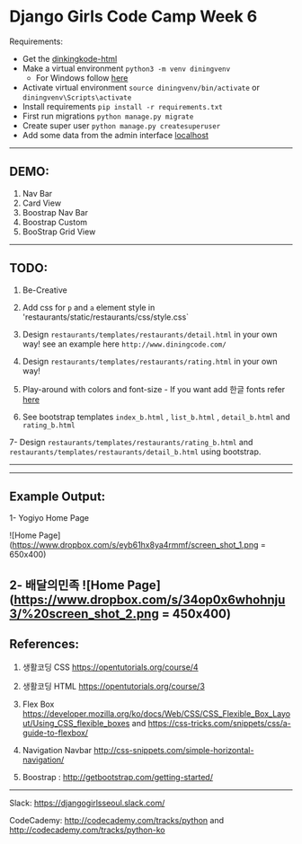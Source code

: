 # Django Girls Code Camp Week 6

Requirements:

- Get the [dinkingkode-html](https://github.com/djangogirlscodecamp/diningkode/archive/html-css.zip)
- Make a virtual environment `python3 -m venv diningvenv`
	 - For Windows follow [here](http://tutorial.djangogirls.org/ko/django_installation/index.html)
- Activate virtual environment `source diningvenv/bin/activate` or `diningvenv\Scripts\activate`
- Install requirements `pip install -r requirements.txt`
-  First run migrations `python manage.py migrate` 
- Create super user `python manage.py createsuperuser` 
- Add some data from the admin interface [localhost](http://127.0.0.1:8000)

---

DEMO:
---

1. Nav Bar 
2. Card View 
3. Boostrap Nav Bar 
4. Boostrap Custom
5. BooStrap Grid View


---

TODO:
---

1. Be-Creative 

2. Add css for `p` and `a` element style in 'restaurants/static/restaurants/css/style.css`

3. Design `restaurants/templates/restaurants/detail.html` in your own way!
	see an example here `http://www.diningcode.com/`

4. Design `restaurants/templates/restaurants/rating.html` in your own way!

5. Play-around with colors and font-size - If you want add 한글 fonts refer [here](https://www.google.com/fonts/earlyaccess) 

6. See bootstrap templates `index_b.html` , `list_b.html` , `detail_b.html`  and `rating_b.html` 

7- Design `restaurants/templates/restaurants/rating_b.html` and `restaurants/templates/restaurants/detail_b.html` using bootstrap.

---


---

Example Output:
---

1- Yogiyo Home Page

![Home Page](https://www.dropbox.com/s/eyb61hx8ya4rmmf/screen_shot_1.png = 650x400)

2- 배달의민족 
![Home Page](https://www.dropbox.com/s/34op0x6whohnju3/%20screen_shot_2.png = 450x400)
---

References:
---

1. 생활코딩 CSS https://opentutorials.org/course/4

2. 생활코딩 HTML https://opentutorials.org/course/3

3. Flex Box https://developer.mozilla.org/ko/docs/Web/CSS/CSS_Flexible_Box_Layout/Using_CSS_flexible_boxes and
	https://css-tricks.com/snippets/css/a-guide-to-flexbox/ 

3. Navigation Navbar  http://css-snippets.com/simple-horizontal-navigation/

4. Boostrap : http://getbootstrap.com/getting-started/


---

Slack: https://djangogirlsseoul.slack.com/ 

CodeCademy: http://codecademy.com/tracks/python and http://codecademy.com/tracks/python-ko

